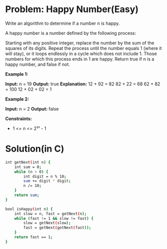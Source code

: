# Problem: Happy Number(Easy)
Write an algorithm to determine if a number n is happy.

A happy number is a number defined by the following process:

Starting with any positive integer, replace the number by the sum of the squares of its digits.
Repeat the process until the number equals 1 (where it will stay), or it loops endlessly in a cycle which does not include 1.
Those numbers for which this process ends in 1 are happy.
Return true if n is a happy number, and false if not.

**Example 1:**

**Input:** n = 19
**Output:** true
**Explanation:**
12 + 92 = 82
82 + 22 = 68
62 + 82 = 100
12 + 02 + 02 = 1

**Example 2:**

**Input:** n = 2
**Output:** false
 

**Constraints:**
- 1 <= n <= 2³¹ - 1

# Solution(in C)
```bash
int getNext(int n) {
    int sum = 0;
    while (n > 0) {
        int digit = n % 10;
        sum += digit * digit;
        n /= 10;
    }
    return sum;
}

bool isHappy(int n) {
    int slow = n, fast = getNext(n);
    while (fast != 1 && slow != fast) {
        slow = getNext(slow);
        fast = getNext(getNext(fast));
    }
    return fast == 1;
}
```